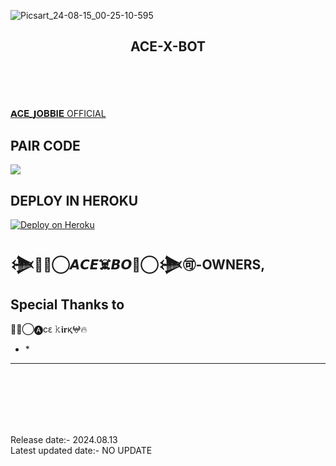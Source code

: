 ![Picsart_24-08-15_00-25-10-595](https://github.com/user-attachments/assets/5aa79e14-9ad1-4e93-b9e3-a6c19f4532af)

## <p align="center">ACE-X-BOT 
<br>
<br>
<br>


[𝗔𝐂𝐄_𝗝𝐎𝐁𝐁𝐈𝐄 OFFICIAL](https://https://t.me/+njMXs03qRLQ3ZmNk?si=NsWb47_f3g5t7hoH)
<br>

  
## PAIR CODE

</P>
<a href="https://ace-md-session.onrender.com?v=1"><img src="https://img.shields.io/badge/LOGIN%20WITH-PAIR%20CODE-black"></a>


## DEPLOY IN HEROKU

 [![Deploy on Heroku](https://www.herokucdn.com/deploy/button.svg)](https://dashboard.heroku.com/new?template=https://github.com/acejobbie/ace-x-bot)

   </details>
   

 <a src="https://telegra.ph/file/c9f1fbd5b78d902762e5f.jpg" width=80 height=80></a>   

## 𒋨🏴‍☠️⃝𝘼𝘾𝙀☠️𝘽𝙊𝙏⃝𒋨🉑-OWNERS,


## Special Thanks to 
🏴‍☠️⃝🅐ϲԑ 𝚔𝖎𝐫қ𖤍🔥 
* <a  src="https://telegra.ph/file/c9f1fbd5b78d902762e5f.jpg" width=80 height=80></a>* 
---

<br>
<br>
<br>
<br>
<br>






Release date:- 2024.08.13
<br>
Latest updated date:- NO UPDATE

